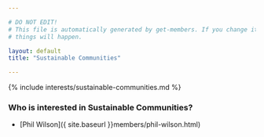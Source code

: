 ```yaml
---

# DO NOT EDIT!
# This file is automatically generated by get-members. If you change it, bad
# things will happen.

layout: default
title: "Sustainable Communities"

---
```


{% include interests/sustainable-communities.md %}

### Who is interested in Sustainable Communities?


* [Phil Wilson]({ site.baseurl }}members/phil-wilson.html)
